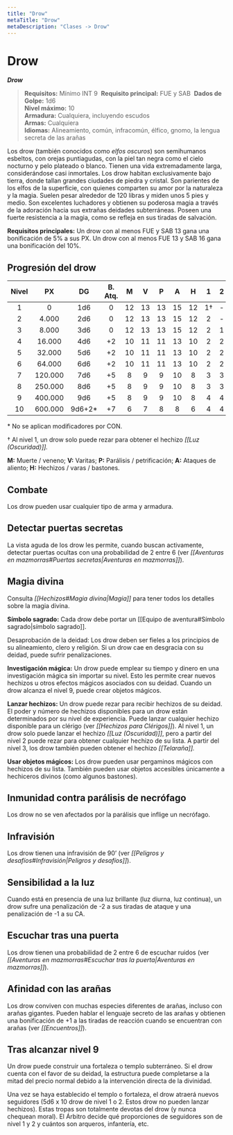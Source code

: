 ```yaml
---
title: "Drow"
metaTitle: "Drow"
metaDescription: "Clases -> Drow"
---
```

# Drow 

**_Drow_**

> **Requisitos:** Mínimo INT 9 
> **Requisito principal:** FUE y SAB 
> **Dados de Golpe:** 1d6   
> **Nivel máximo:** 10   
> **Armadura:** Cualquiera, incluyendo escudos   
> **Armas:** Cualquiera   
> **Idiomas:** Alineamiento, común, infracomún, élfico, gnomo, la lengua secreta de las arañas

Los drow (también conocidos como _elfos oscuros_) son semihumanos esbeltos, con orejas puntiagudas, con la piel tan negra como el cielo nocturno y pelo plateado o blanco. Tienen una vida extremadamente larga, considerándose casi inmortales. Los drow habitan exclusivamente bajo tierra, donde tallan grandes ciudades de piedra y cristal. Son parientes de los elfos de la superficie, con quienes comparten su amor por la naturaleza y la magia. Suelen pesar alrededor de 120 libras y miden unos 5 pies y medio. Son excelentes luchadores y obtienen su poderosa magia a través de la adoración hacia sus extrañas deidades subterráneas. Poseen una fuerte resistencia a la magia, como se refleja en sus tiradas de salvación.

**Requisitos principales:** Un drow con al menos FUE y SAB 13 gana una bonificación de 5% a sus PX. Un drow con al menos FUE 13 y SAB 16 gana una bonificación del 10%.

## Progresión del drow

| Nivel |   PX    |   DG   | B. Atq. | **M** | **V** | **P** | **A** | **H** |  1  |  2  |  3  |  4  |  5  |
|:-----:|:-------:|:------:|:-------:|:-----:|:-----:|:-----:|:-----:|:-----:|:---:|:---:|:---:|:---:|:---:|
|   1   |    0    |  1d6   |    0    |  12   |  13   |  13   |  15   |  12   | 1†  |  -  |  -  |  -  |  -  |
|   2   |  4.000  |  2d6   |    0    |  12   |  13   |  13   |  15   |  12   |  2  |  -  |  -  |  -  |  -  |
|   3   |  8.000  |  3d6   |    0    |  12   |  13   |  13   |  15   |  12   |  2  |  1  |  -  |  -  |  -  |
|   4   | 16.000  |  4d6   |   +2    |  10   |  11   |  11   |  13   |  10   |  2  |  2  |  -  |  -  |  -  |
|   5   | 32.000  |  5d6   |   +2    |  10   |  11   |  11   |  13   |  10   |  2  |  2  |  1  |  -  |  -  |
|   6   | 64.000  |  6d6   |   +2    |  10   |  11   |  11   |  13   |  10   |  2  |  2  |  2  |  1  |  -  |
|   7   | 120.000 |  7d6   |   +5    |   8   |   9   |   9   |  10   |   8   |  3  |  3  |  2  |  2  |  1  |
|   8   | 250.000 |  8d6   |   +5    |   8   |   9   |   9   |  10   |   8   |  3  |  3  |  3  |  2  |  2  |
|   9   | 400.000 |  9d6   |   +5    |   8   |   9   |   9   |  10   |   8   |  4  |  4  |  3  |  3  |  2  |
|  10   | 600.000 | 9d6+2* |   +7    |   6   |   7   |   8   |   8   |   6   |  4  |  4  |  4  |  3  |  3  |

\* No se aplican modificadores por CON.

† Al nivel 1, un drow solo puede rezar para obtener el hechizo _[[Luz (Oscuridad)]]._

**M:** Muerte / veneno; **V:** Varitas; **P:** Parálisis / petrificación; **A:** Ataques de aliento; **H:** Hechizos / varas / bastones.

## Combate

Los drow pueden usar cualquier tipo de arma y armadura.

## Detectar puertas secretas

La vista aguda de los drow les permite, cuando buscan activamente, detectar puertas ocultas con una probabilidad de 2 entre 6 (ver _[[Aventuras en mazmorras#Puertas secretas|Aventuras en mazmorras]]_).

## Magia divina

Consulta _[[Hechizos#Magia divina|Magia]]_ para tener todos los detalles sobre la magia divina.

**Símbolo sagrado:** Cada drow debe portar un [[Equipo de aventura#Símbolo sagrado|símbolo sagrado]].

Desaprobación de la deidad: Los drow deben ser fieles a los principios de su alineamiento, clero y religión. Si un drow cae en desgracia con su deidad, puede sufrir penalizaciones.

**Investigación mágica:** Un drow puede emplear su tiempo y dinero en una investigación mágica sin importar su nivel. Esto les permite crear nuevos hechizos u otros efectos mágicos asociados con su deidad. Cuando un drow alcanza el nivel 9, puede crear objetos mágicos.

**Lanzar hechizos:** Un drow puede rezar para recibir hechizos de su deidad. El poder y número de hechizos disponibles para un drow están determinados por su nivel de experiencia. Puede lanzar cualquier hechizo disponible para un clérigo (ver _[[Hechizos para Clérigos]]_). Al nivel 1, un drow solo puede lanzar el hechizo _[[Luz (Oscuridad)]]_, pero a partir del nivel 2 puede rezar para obtener cualquier hechizo de su lista. A partir del nivel 3, los drow también pueden obtener el hechizo _[[Telaraña]]._

**Usar objetos mágicos:** Los drow pueden usar pergaminos mágicos con hechizos de su lista. También pueden usar objetos accesibles únicamente a hechiceros divinos (como algunos bastones).

## Inmunidad contra parálisis de necrófago

Los drow no se ven afectados por la parálisis que inflige un necrófago.

## Infravisión

Los drow tienen una infravisión de 90’ (ver _[[Peligros y desafíos#Infravisión|Peligros y desafíos]]_).

## Sensibilidad a la luz

Cuando está en presencia de una luz brillante (luz diurna, luz continua), un drow sufre una penalización de -2 a sus tiradas de ataque y una penalización de -1 a su CA.

## Escuchar tras una puerta

Los drow tienen una probabilidad de 2 entre 6 de escuchar ruidos (ver _[[Aventuras en mazmorras#Escuchar tras la puerta|Aventuras en mazmorras]]_).

## Afinidad con las arañas

Los drow conviven con muchas especies diferentes de arañas, incluso con arañas gigantes. Pueden hablar el lenguaje secreto de las arañas y obtienen una bonificación de +1 a las tiradas de reacción cuando se encuentran con arañas (ver _[[Encuentros]]_).

## Tras alcanzar nivel 9

Un drow puede construir una fortaleza o templo subterráneo. Si el drow cuenta con el favor de su deidad, la estructura puede completarse a la mitad del precio normal debido a la intervención directa de la divinidad.

Una vez se haya establecido el templo o fortaleza, el drow atraerá nuevos seguidores (5d6 x 10 drow de nivel 1 o 2. Estos drow no pueden lanzar hechizos). Estas tropas son totalmente devotas del drow (y nunca chequean moral). El Árbitro decide qué proporciones de seguidores son de nivel 1 y 2 y cuántos son arqueros, infantería, etc.